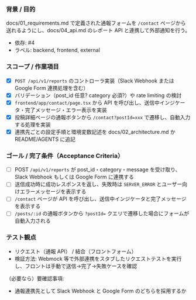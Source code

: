 ### 背景 / 目的
docs/01_requirements.md で定義された通報フォームを `/contact` ページから送れるようにし、docs/04_api.md のレポート API と連携して外部通知を行う。

- 依存: #4
- ラベル: backend, frontend, external

### スコープ / 作業項目
- [x] `POST /api/v1/reports` のコントローラ実装（Slack Webhook または Google Form 連携処理を含む）
- [x] バリデーション（post_id 任意? category 必須?）や rate limiting の検討
- [x] `frontend/app/contact/page.tsx` から API を呼び出し、送信中インジケータ・完了メッセージ・エラー表示を実装
- [x] 投稿詳細ページの通報ボタンから `/contact?postId=xxx` で遷移し、自動入力する処理を実装
- [x] 連携先ごとの設定手順と環境変数記述を docs/02_architecture.md か README/AGENTS に追記

### ゴール / 完了条件（Acceptance Criteria）
- [ ] POST `/api/v1/reports` が post_id・category・message を受け取り、Slack Webhook もしくは Google Form に連携する
- [ ] 送信成功時に成功レスポンスを返し、失敗時は `SERVER_ERROR` とユーザー向けエラーメッセージを表示する
- [ ] `/contact` ページが API を呼び出し、送信中インジケータと完了メッセージを表示する
- [ ] `/posts/:id` の通報ボタンから `?postId=` クエリで遷移した場合にフォームが自動入力される

### テスト観点
- リクエスト（通報 API） / 結合（フロントフォーム）
- 検証方法: Webmock 等で外部連携をスタブしたリクエストテストを実行し、フロントは手動で送信→完了→失敗ケースを確認

（必要なら）要確認事項:
- 通報連携先として Slack Webhook と Google Form のどちらを採用するか
